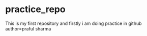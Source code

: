 # practice_repo
This is my first repository and firstly i am doing practice in github
author=praful sharma

